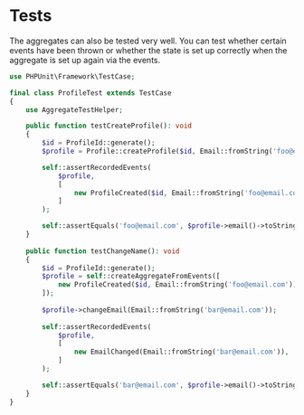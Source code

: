 # Tests

The aggregates can also be tested very well. 
You can test whether certain events have been thrown 
or whether the state is set up correctly when the aggregate is set up again via the events.

```php
use PHPUnit\Framework\TestCase;

final class ProfileTest extends TestCase
{
    use AggregateTestHelper;

    public function testCreateProfile(): void
    {
        $id = ProfileId::generate();
        $profile = Profile::createProfile($id, Email::fromString('foo@email.com'));

        self::assertRecordedEvents(
            $profile, 
            [
                new ProfileCreated($id, Email::fromString('foo@email.com')),        
            ]
        );

        self::assertEquals('foo@email.com', $profile->email()->toString());
    }
    
    public function testChangeName(): void
    {
        $id = ProfileId::generate();
        $profile = self::createAggregateFromEvents([
            new ProfileCreated($id, Email::fromString('foo@email.com')),
        ]);
        
        $profile->changeEmail(Email::fromString('bar@email.com'));
        
        self::assertRecordedEvents(
            $profile, 
            [
                new EmailChanged(Email::fromString('bar@email.com')),        
            ]
        );

        self::assertEquals('bar@email.com', $profile->email()->toString());
    }
}
```
